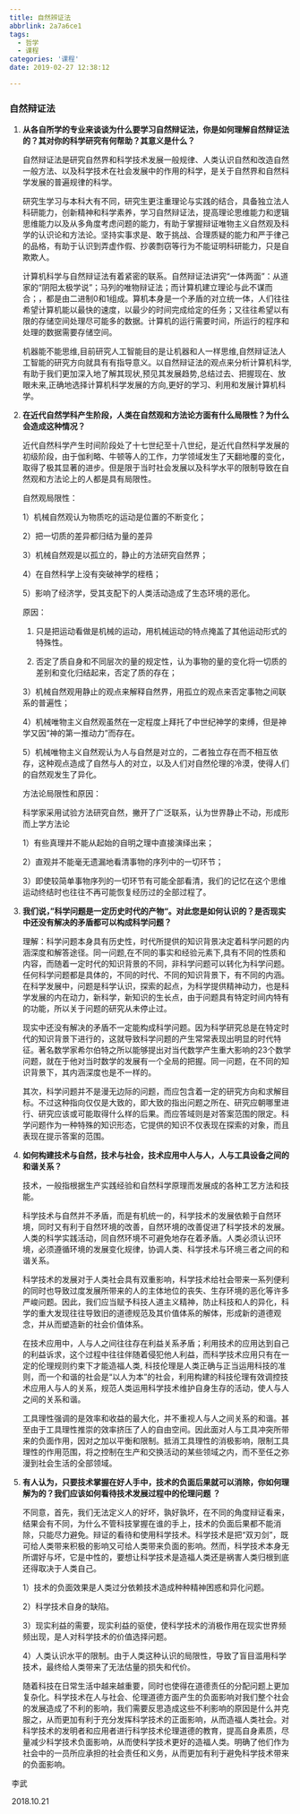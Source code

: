 ```yaml
---
title: 自然辨证法
abbrlink: 2a7a6ce1
tags: 
  - 哲学
  - 课程
categories: '课程'
date: 2019-02-27 12:38:12

---
```


### 自然辩证法

1. **从各自所学的专业来谈谈为什么要学习自然辩证法，你是如何理解自然辩证法的？其对你的科学研究有何帮助？其意义是什么？**

   自然辩证法是研究自然界和科学技术发展一般规律、人类认识自然和改造自然一般方法、以及科学技术在社会发展中的作用的科学，是关于自然界和自然科学发展的普遍规律的科学。

   研究生学习与本科大有不同，研究生更注重理论与实践的结合，具备独立法人科研能力，创新精神和科学素养，学习自然辩证法，提高理论思维能力和逻辑思维能力以及从多角度考虑问题的能力，有助于掌握辩证唯物主义自然观及科学的认识论和方法论。坚持实事求是、敢于挑战、合理质疑的能力和严于律己的品格，有助于认识到弄虚作假、抄袭剽窃等行为不能证明科研能力，只是自欺欺人。

   计算机科学与自然辩证法有着紧密的联系。自然辩证法讲究“一体两面”：从道家的“阴阳太极学说”；马列的唯物辩证法；而计算机建立理论与此不谋而合；，都是由二进制0和1组成。算机本身是一个矛盾的对立统一体，人们往往希望计算机能以最快的速度，以最少的时间完成给定的任务；又往往希望以有限的存储空间处理尽可能多的数据。计算机的运行需要时间，所运行的程序和处理的数据需要存储空间。

   机器能不能思维,目前研究人工智能目的是让机器和人一样思维,自然辩证法人工智能的研究方向就具有有指导意义。以自然辩证法的观点来分析计算机科学,有助于我们更加深入地了解其现状,预见其发展趋势,总结过去、把握现在、放眼未来,正确地选择计算机科学发展的方向,更好的学习、利用和发展计算机科学。

2. **在近代自然学科产生阶段，人类在自然观和方法论方面有什么局限性？为什么会造成这种情况？**

   近代自然科学产生时间阶段处了十七世纪至十八世纪，是近代自然科学发展的初级阶段，由于伽利略、牛顿等人的工作，力学领域发生了天翻地覆的变化，取得了极其显著的进步。但是限于当时社会发展以及科学水平的限制导致在自然观和方法论上的人都是具有局限性。

   自然观局限性：

   1）机械自然观认为物质吃的运动是位置的不断变化；

   2）把一切质的差异都归结为量的差异

   3）机械自然观是以孤立的，静止的方法研究自然界；

   4）在自然科学上没有突破神学的桎梏；

   5）影响了经济学，受其支配下的人类活动造成了生态环境的恶化。

   原因：

   1)  只是把运动看做是机械的运动，用机械运动的特点掩盖了其他运动形式的特殊性。

   2)  否定了质自身和不同层次的量的规定性，认为事物的量的变化将一切质的差别和变化归结起来，否定了质的存在；

   3）机械自然观用静止的观点来解释自然界，用孤立的观点来否定事物之间联系的普遍性；

   4）机械唯物主义自然观虽然在一定程度上拜托了中世纪神学的束缚，但是神学又因“神的第一推动力”而存在。

   5）机械唯物主义自然观认为人与自然是对立的，二者独立存在而不相互依存，这种观点造成了自然与人的对立，以及人们对自然伦理的冷漠，使得人们的自然观发生了异化。

   方法论局限性和原因：

   科学家采用试验方法研究自然，撇开了广泛联系，认为世界静止不动，形成形而上学方法论

   1）有些真理并不能从起始的自明之理中直接演绎出来；

   2）直观并不能毫无遗漏地看清事物的序列中的一切环节；

   3）即使较简单事物序列的一切环节有可能全部看清，我们的记忆在这个思维运动终结时也往往不再可能恢复经历过的全部过程了。

3. **我们说，”科学问题是一定历史时代的产物“。对此您是如何认识的？是否现实中还没有解决的矛盾都可以构成科学问题？**

   理解：科学问题本身具有历史性，时代所提供的知识背景决定着科学问题的内涵深度和解答途径。同一问题,在不同的事实和经验元素下,具有不同的性质和内容，而随着一定时代的知识背景的不同，非科学问题可以转化为科学问题。任何科学问题都是具体的，不同的时代、不同的知识背景下，有不同的内涵。在科学发展中，问题是科学认识，探索的起点，为科学提供精神动力，也是科学发展的内在动力，新科学，新知识的生长点，由于问题具有特定时间内特有的功能，所以关于问题的研究从未停止过。

   现实中还没有解决的矛盾不一定能构成科学问题。因为科学研究总是在特定时代的知识背景下进行的，这就导致科学问题的产生常常表现出明显的时代特征。著名数学家希尔伯特之所以能够提出对当代数学产生重大影响的23个数学问题，就在于他对当时数学的发展有一个全局的把握。同一问题，在不同的知识背景下，其内涵深度也是不一样的。

   其次，科学问题并不是漫无边际的问题，而应包含着一定的研究方向和求解目标。不过这种指向仅仅是大致的，即大致的指出问题之所在、研究应朝哪里进行、研究应该或可能取得什么样的后果。而应答域则是对答案范围的限定。科学问题作为一种特殊的知识形态，它提供的知识不仅表现在探索的对象，而且表现在提示答案的范围。

4. **如何构建技术与自然，技术与社会，技术应用中人与人，人与工具设备之间的和谐关系？**

   技术，一般指根据生产实践经验和自然科学原理而发展成的各种工艺方法和技能。

   科学技术与自然并不矛盾，而是有机统一的，科学技术的发展依赖于自然环境，同时又有利于自然环境的改善，自然环境的改善促进了科学技术的发展。人类的科学实践活动，同自然环境不可避免地存在着矛盾。人类必须认识环境，必须遵循环境的发展变化规律，协调人类、科学技术与环境三者之间的和谐关系。

   科学技术的发展对于人类社会具有双重影响，科学技术给社会带来一系列便利的同时也导致过度发展所带来的人的主体地位的丧失、生存环境的恶化等许多严峻问题。因此，我们应当赋予科技人道主义精神，防止科技和人的异化，科学的重大发现往往导致旧的道德规范及其价值体系的解体，形成新的道德观念，并从而塑造新的社会价值体系。 

   在技术应用中，人与人之间往往存在利益关系矛盾；利用技术的应用达到自己的利益诉求，这个过程中往往伴随着侵犯他人利益，而科学技术应用只有在一定的伦理规则约束下才能造福人类, 科技伦理是人类正确与正当运用科技的准则，而一个和谐的社会是“以人为本”的社会，利用构建的科技伦理有效调控技术应用人与人的关系，规范人类运用科学技术维护自身生存的活动，使人与人之间的关系和谐。

   工具理性强调的是效率和收益的最大化，并不重视人与人之间关系的和谐。甚至由于工具理性推崇的效率挤压了人的自由空间。因此面对人与工具冲突所带来的负面作用，因对之加以平衡和限制。抵消工具理性的消极影响，限制工具理性的作用范围，将之控制在生产和交换活动的某些领域之内，而不至任之弥漫到社会生活的全部领域。

5. **有人认为，只要技术掌握在好人手中，技术的负面后果就可以消除，你如何理解为的？我们应该如何看待技术发展过程中的伦理问题 ？**

   不同意，首先，我们无法定义人的好坏，孰好孰坏，在不同的角度辩证看来，结果会有不同，为什么不管科技掌握在谁的手上，技术的负面后果都不能消除，只能尽力避免。辩证的看待和使用科学技术。科学技术是把“双刃剑”，既可给人类带来积极的影响又可给人类带来负面的影响。然而，科学技术本身无所谓好与坏，它是中性的，要想让科学技术是造福人类还是祸害人类归根到底还得取决于人类自己。

   1）技术的负面效果是人类过分依赖技术造成种种精神困惑和异化问题。

   2）科学技术自身的缺陷。

   3）现实利益的需要，现实利益的驱使，使科学技术的消极作用在现实世界频频出现，是人对科学技术的价值选择问题。

   4）人类认识水平的限制。由于人类这种认识的局限性，导致了盲目滥用科学技术，最终给人类带来了无法估量的损失和代价。

   随着科技在日常生活中越来越重要，同时也使得在道德责任的分配问题上更加复杂化。科学技术在人与社会、伦理道德方面产生的负面影响对我们整个社会的发展造成了不利的影响，我们需要反思造成这些不利影响的原因是什么并克服之，从而更加有利于充分发挥科学技术的正面影响，从而造福人类社会。对科学技术的发明者和应用者进行科学技术伦理道德的教育，提高自身素质，尽量减少科学技术负面影响，从而使科学技术更好的造福人类。明确了他们作为社会中的一员所应承担的社会责任和义务，从而更加有利于避免科学技术带来的负面影响。

​                                                                                                                           李武

​                                                                                                                      2018.10.21

